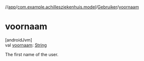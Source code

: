 //[app](../../../index.md)/[com.example.achillesziekenhuis.model](../index.md)/[Gebruiker](index.md)/[voornaam](voornaam.md)

# voornaam

[androidJvm]\
val [voornaam](voornaam.md): [String](https://kotlinlang.org/api/latest/jvm/stdlib/kotlin/-string/index.html)

The first name of the user.
